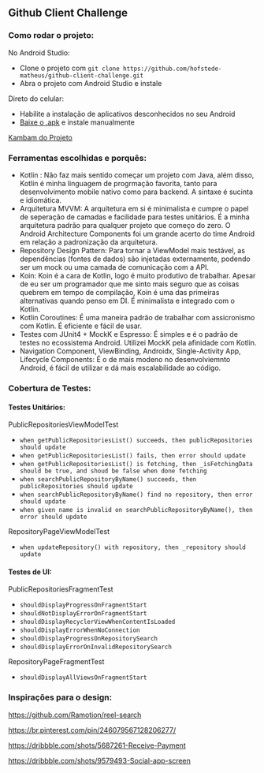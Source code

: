 ## Github Client Challenge

### Como rodar o projeto:
No Android Studio:
- Clone o projeto com ```git clone https://github.com/hofstede-matheus/github-client-challenge.git```
- Abra o projeto com Android Studio e instale 

Direto do celular:
- Habilite a instalação de aplicativos desconhecidos no seu Android
- [Baixe o .apk](https://hofs.dev/github-client-challenge.apk) e instale manualmente

[Kambam do Projeto](https://github.com/hofstede-matheus/github-client-challenge/projects/1)

### Ferramentas escolhidas e porquês:
- Kotlin : Não faz mais sentido começar um projeto com Java, além disso, Kotlin é minha linguagem de progrmação favorita, tanto para desenvolvimento mobile nativo como para backend. A sintaxe é sucinta e idiomática.
- Arquitetura MVVM: A arquitetura em si é minimalista e cumpre o papel de seperação de camadas e facilidade para testes unitários. É a minha arquitetura padrão para qualquer projeto que começo do zero. O Android Architecture Components foi um grande acerto do time Android em relação a padronização da arquitetura.
- Repository Design Pattern: Para tornar a ViewModel mais testável, as dependências (fontes de dados) são injetadas externamente, podendo ser um mock ou uma camada de comunicação com a API.
- Koin: Koin é a cara de Kotlin, logo é muito produtivo de trabalhar. Apesar de eu ser um programador que me sinto mais seguro que as coisas quebrem em tempo de compilação, Koin é uma das primeiras alternativas quando penso em DI. É minimalista e integrado com o Kotlin.
- Kotlin Coroutines: É uma maneira padrão de trabalhar com assicronismo com Kotlin. É eficiente e fácil de usar.
- Testes com JUnit4 + MockK e Espresso: É simples e é o padrão de testes no ecossistema Android. Utilizei MockK pela afinidade com Kotlin.
- Navigation Component, ViewBinding, Androidx, Single-Activity App, Lifecycle Components: É o de mais modeno no desenvolviemnto Android, é fácil de utilizar e dá mais escalabilidade ao código.

### Cobertura de Testes:
#### Testes Unitários:

PublicRepositoriesViewModelTest
- `when getPublicRepositoriesList() succeeds, then publicRepositories should update`
- `when getPublicRepositoriesList() fails, then error should update`
- `when getPublicRepositoriesList() is fetching, then _isFetchingData should be true, and shoud be false when done fetching`
- `when searchPublicRepositoryByName() succeeds, then publicRepositories should update`
- `when searchPublicRepositoryByName() find no repository, then error should update`
- `when given name is invalid on searchPublicRepositoryByName(), then error should update`

RepositoryPageViewModelTest
- `when updateRepository() with repository, then _repository should update`

#### Testes de UI:

PublicRepositoriesFragmentTest
- `shouldDisplayProgressOnFragmentStart`
- `shouldNotDisplayErrorOnFragmentStart`
- `shouldDisplayRecyclerViewWhenContentIsLoaded`
- `shouldDisplayErrorWhenNoConnection`
- `shouldDisplayProgressOnRepositorySearch`
- `shouldDisplayErrorOnInvalidRepositorySearch`

RepositoryPageFragmentTest
- `shouldDisplayAllViewsOnFragmentStart`

### Inspirações para o design:
https://github.com/Ramotion/reel-search

https://br.pinterest.com/pin/246079567128206277/

https://dribbble.com/shots/5687261-Receive-Payment

https://dribbble.com/shots/9579493-Social-app-screen

